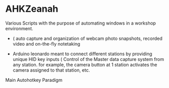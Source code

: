 # AHKZeanah
Various Scripts with the purpose of automating windows in a workshop environment.
- ( auto capture and organization of webcam photo snapshots, recorded video and on-the-fly notetaking

- Arduino leonardo meant to connect different stations by providing unique HID key inputs ( Control of the Master data capture system from any station. for example, the camera button at 1 station activates the camera assigned to that station, etc.

Main Autohotkey Paradigm

